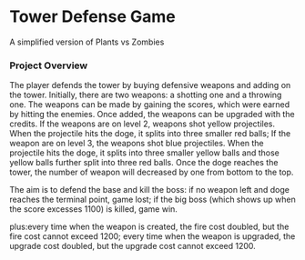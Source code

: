 # Tower Defense Game
A simplified version of Plants vs Zombies 

### Project Overview
The player defends the tower by buying defensive weapons and adding on the tower. 
Initially, there are two weapons: a shotting one and a throwing one. The weapons can be made by gaining the scores, which were earned by hitting the enemies. Once added, the weapons can be upgraded with the credits.
If the weapons are on level 2, weapons shot yellow projectiles. When the projectile hits the doge, it splits into three smaller red balls; If the weapon are on level 3, the weapons shot blue projectiles. When the projectile hits the doge, it splits into three smaller yellow balls and those yellow balls further split into three red balls.
Once the doge reaches the tower, the number of weapon will decreased by one from bottom to the top. 

The aim is to defend the base and kill the boss: if no weapon left and doge reaches the terminal point, game lost; if the big boss (which shows up when the score excesses 1100) is killed, game win.

plus:every time when the weapon is created, the fire cost doubled, but the fire cost cannot exceed 1200; every time when the weapon is upgraded, the upgrade cost doubled, but the upgrade cost cannot exceed 1200.
